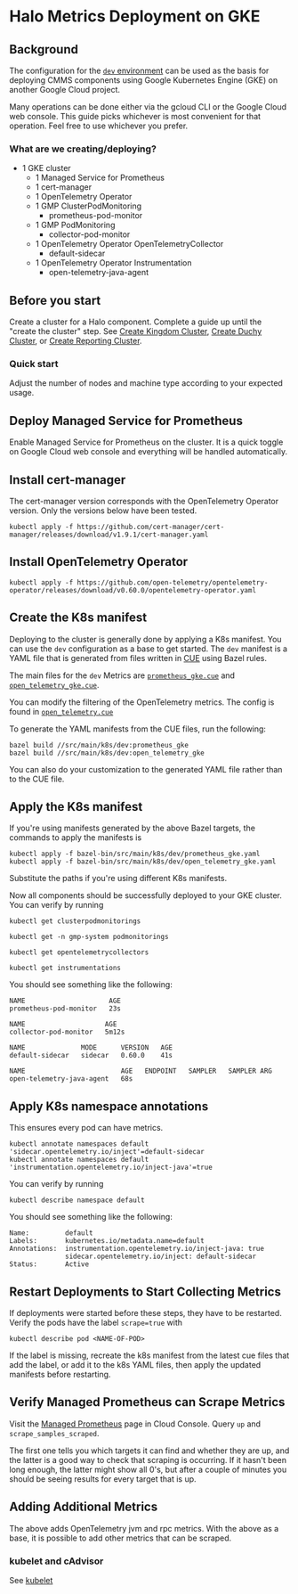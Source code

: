 # Halo Metrics Deployment on GKE

## Background

The configuration for the [`dev` environment](../../src/main/k8s/dev) can be
used as the basis for deploying CMMS components using Google Kubernetes Engine
(GKE) on another Google Cloud project.

Many operations can be done either via the gcloud CLI or the Google Cloud web
console. This guide picks whichever is most convenient for that operation. Feel
free to use whichever you prefer.

### What are we creating/deploying?
- 1 GKE cluster
    - 1 Managed Service for Prometheus
    - 1 cert-manager
    - 1 OpenTelemetry Operator
    - 1 GMP ClusterPodMonitoring
        - prometheus-pod-monitor
    - 1 GMP PodMonitoring
      - collector-pod-monitor
    - 1 OpenTelemetry Operator OpenTelemetryCollector
      - default-sidecar
    - 1 OpenTelemetry Operator Instrumentation
      - open-telemetry-java-agent

## Before you start

Create a cluster for a Halo component. Complete a guide up until the "create
the cluster" step. See 
[Create Kingdom Cluster](kingdom-deployment.md#step-4-create-the-cluster),
[Create Duchy Cluster](duchy-deployment.md#step-5-create-the-cluster), or
[Create Reporting Cluster](reporting-server-deployment.md#create-the-cluster).

### Quick start

Adjust the number of nodes and machine type according to your expected usage.

## Deploy Managed Service for Prometheus

Enable Managed Service for Prometheus on the cluster. It is a quick toggle on
Google Cloud web console and everything will be handled automatically.

## Install cert-manager

The cert-manager version corresponds with the OpenTelemetry Operator version.
Only the versions below have been tested.

```shell
kubectl apply -f https://github.com/cert-manager/cert-manager/releases/download/v1.9.1/cert-manager.yaml
```

## Install OpenTelemetry Operator

```shell
kubectl apply -f https://github.com/open-telemetry/opentelemetry-operator/releases/download/v0.60.0/opentelemetry-operator.yaml
```

## Create the K8s manifest

Deploying to the cluster is generally done by applying a K8s manifest. You can
use the `dev` configuration as a base to get started. The `dev` manifest is a
YAML file that is generated from files written in [CUE](https://cuelang.org/)
using Bazel rules.

The main files for the `dev` Metrics are
[`prometheus_gke.cue`](../../src/main/k8s/dev/prometheus_gke.cue) and
[`open_telemetry_gke.cue`](../../src/main/k8s/dev/open_telemetry_gke.cue).

You can modify the filtering of the OpenTelemetry metrics. The config is found
in [`open_telemetry.cue`](../../src/main/k8s/open_telemetry.cue)

To generate the YAML manifests from the CUE files, run the following:

```shell
bazel build //src/main/k8s/dev:prometheus_gke
bazel build //src/main/k8s/dev:open_telemetry_gke
```

You can also do your customization to the generated YAML file rather than to the
CUE file.

## Apply the K8s manifest

If you're using manifests generated by the above Bazel targets, the commands to
apply the manifests is

```shell
kubectl apply -f bazel-bin/src/main/k8s/dev/prometheus_gke.yaml
kubectl apply -f bazel-bin/src/main/k8s/dev/open_telemetry_gke.yaml
```

Substitute the paths if you're using different K8s manifests.

Now all components should be successfully deployed to your GKE cluster. You can
verify by running

```shell
kubectl get clusterpodmonitorings
```

```shell
kubectl get -n gmp-system podmonitorings
```

```shell
kubectl get opentelemetrycollectors
```

```shell
kubectl get instrumentations
```


You should see something like the following:

```
NAME                     AGE
prometheus-pod-monitor   23s
```

```
NAME                    AGE
collector-pod-monitor   5m12s
```

```
NAME              MODE      VERSION   AGE
default-sidecar   sidecar   0.60.0    41s
```

```
NAME                        AGE   ENDPOINT   SAMPLER   SAMPLER ARG
open-telemetry-java-agent   68s  
```

## Apply K8s namespace annotations

This ensures every pod can have metrics.

```shell
kubectl annotate namespaces default 'sidecar.opentelemetry.io/inject'=default-sidecar
kubectl annotate namespaces default 'instrumentation.opentelemetry.io/inject-java'=true
```

You can verify by running

```shell
kubectl describe namespace default
```

You should see something like the following:

```
Name:         default
Labels:       kubernetes.io/metadata.name=default
Annotations:  instrumentation.opentelemetry.io/inject-java: true
              sidecar.opentelemetry.io/inject: default-sidecar
Status:       Active
```

## Restart Deployments to Start Collecting Metrics

If deployments were started before these steps, they have to be restarted.
Verify the pods have the label `scrape=true` with

```shell
kubectl describe pod <NAME-OF-POD>
```

If the label is missing, recreate the k8s manifest from the latest cue files
that add the label, or add it to the k8s YAML files, then
apply the updated manifests before restarting.

## Verify Managed Prometheus can Scrape Metrics

Visit the [Managed Prometheus](https://console.cloud.google.com/monitoring/prometheus) page
in Cloud Console. Query `up` and `scrape_samples_scraped`. 

The first one tells you which targets it can find and whether they are up, and 
the latter is a good way to check that scraping is occurring. If it 
hasn't been long enough, the latter might show all 0's, but after a couple of
minutes you should be seeing results for every target that is up.

## Adding Additional Metrics

The above adds OpenTelemetry jvm and rpc metrics. With the above as a base, it
is possible to add other metrics that can be scraped.

### kubelet and cAdvisor

See [kubelet](https://cloud.google.com/stackdriver/docs/managed-prometheus/setup-managed#kubelet-metrics)

